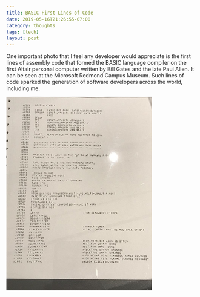 ```yaml
---
title: BASIC First Lines of Code
date: 2019-05-16T21:26:55-07:00
category: thoughts 
tags: [tech] 
layout: post
---
```


One important photo that I feel any developer would appreciate is the first lines of assembly code that formed the BASIC language compiler on the first Altair personal computer written by Bill Gates and the late Paul Allen. It can be seen at the Microsoft Redmond Campus Museum. Such lines of code sparked the generation of software developers across the world, including me.

![image 1](/assets/images/events/0.jpeg)
